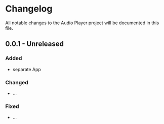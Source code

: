 # Changelog
All notable changes to the Audio Player project will be documented in this file.

## 0.0.1 - Unreleased
### Added
- separate App

### Changed
- ...

### Fixed
- ...